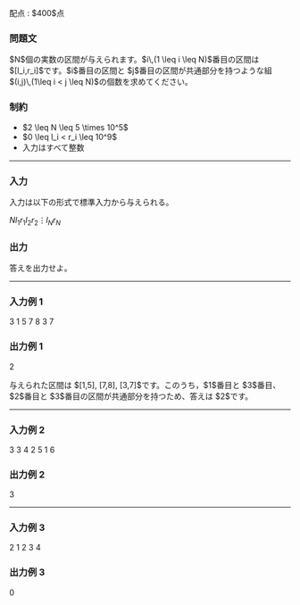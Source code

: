 
<div>

<span>

<span>

<p>
配点 : $400$点
</p>

<div>

<section>

### **問題文**

<p>
$N$個の実数の区間が与えられます。$i\,(1 \leq i \leq N)$番目の区間は $[l_i,r_i]$です。$i$番目の区間と $j$番目の区間が共通部分を持つような組 $(i,j)\,(1\leq i < j \leq N)$の個数を求めてください。
</p>

</section>

</div>

<div>

<section>

### **制約**

<ul>

<li>
$2 \leq N \leq 5 \times 10^5$
</li>

<li>
$0 \leq l_i < r_i \leq 10^9$
</li>

<li>
入力はすべて整数
</li>

</ul>

</section>

</div>

---

<div>

<div>

<section>

### **入力**

<p>
入力は以下の形式で標準入力から与えられる。
</p>

<div>

$N$$l_1$$r_1$$l_2$$r_2$$\vdots$$l_N$$r_N$
</div>

</section>

</div>

<div>

<section>

### **出力**

<p>
答えを出力せよ。
</p>

</section>

</div>

</div>

---

<div>

<section>

### **入力例 1**

<div>

3
1 5
7 8
3 7

</div>

</section>

</div>

<div>

<section>

### **出力例 1**

<div>

2

</div>

<p>
与えられた区間は $[1,5], [7,8], [3,7]$です。このうち，$1$番目と $3$番目、 $2$番目と $3$番目の区間が共通部分を持つため、答えは $2$です。
</p>

</section>

</div>

---

<div>

<section>

### **入力例 2**

<div>

3
3 4
2 5
1 6

</div>

</section>

</div>

<div>

<section>

### **出力例 2**

<div>

3

</div>

</section>

</div>

---

<div>

<section>

### **入力例 3**

<div>

2
1 2
3 4

</div>

</section>

</div>

<div>

<section>

### **出力例 3**

<div>

0

</div>

</section>

</div>

</span>

</span>

</div>
